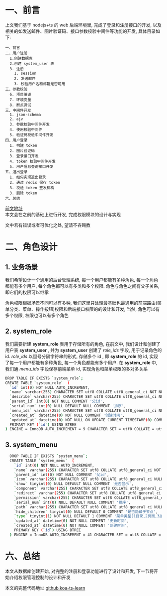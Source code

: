 # 一、前言

上文我们基于 nodejs+ts 的 web 后端环境里, 完成了登录和注册接口的开发, 以及相关的如发送邮件、图片验证码、接口参数校验中间件等功能的开发, 具体目录如下:

```
一、前言
二、用户注册
  1.创建数据库
  2.创建 system_user 表
  3. 注册
    1. session
    2. 发送邮件
    3. 校验用户名和邮箱是否可用
三、参数校验
  6. 项目编译
  7. 环境变量
  8. 断点调试
三、中间件开发
  1. json-schema
  2. ajv
  3. 参数校验中间件开发
  4. 使用校验中间件
  5. 验证码校验中间件开发
四、用户登录
  1. 构建 token
  2. 图片验证码
  3. 登录接口开发
  4. token 校验中间件开发
  5. 用户信息查询接口开发
五、退出登录
  1. 如何实现退出登录
  2. 通过 redis 保存 token
  3. 校验 token 签发机构
  3. 删除 token
六、总结

```

<a href="https://juejin.cn/post/7100897370744815623">前文地址</a> <br />
本文会在之前的基础上进行开发, 完成权限模块的设计与实现

文中若有错误或者可优化之处, 望请不吝赐教

# 二、角色设计

## 1. 业务场景

我们希望设计一个通用的后台管理系统, 每一个用户都能有多种角色, 每一个角色都能有多个用户, 每个角色都可以有多类和多个权限. 角色与角色之间有父子关系, 即它们的权限可以继承 <br>

角色权限根据场景不同可以有多种, 我们这里只处理最基础也最通用的前端路由(菜单分类、菜单、操作按钮)权限和后端接口权限的的设计和开发, 当然, 角色可以有多个权限, 权限也可以有多个角色

## 2. system_role

我们需要新建 **system_role** 表用于存储所有的角色, 在前文中, 我们设计和创建了用户表 **system_user** , 并为 **system_user** 创建了 _role_ids_ 字段, 用于记录角色的 id. _role_ids_ 以逗号分隔字符串的形式, 存储多个 id , 即 **system_role** 的 id, 实现了每一个用户都能有多种角色, 每一个角色都能有多个用户. 在 **system_role** 中, 我们通 _menu_ids_ 字段保存前端菜单 id, 实现角色和菜单权限的多对多关系

```sh
DROP TABLE IF EXISTS `system_role`;
CREATE TABLE `system_role`  (
  `id` int(0) NOT NULL AUTO_INCREMENT,
  `name` varchar(255) CHARACTER SET utf8 COLLATE utf8_general_ci NOT NULL COMMENT '角色名称',
  `describe` varchar(255) CHARACTER SET utf8 COLLATE utf8_general_ci NOT NULL COMMENT '描述',
  `parent_id` int(0) NOT NULL COMMENT '父id',
  `serial_num` int(0) NULL DEFAULT NULL COMMENT '排序',
  `menu_ids` varchar(255) CHARACTER SET utf8 COLLATE utf8_general_ci NULL DEFAULT NULL COMMENT '菜单权限',
  `created_at` datetime(0) NOT NULL COMMENT '创建时间',
  `updated_at` datetime(0) NOT NULL ON UPDATE CURRENT_TIMESTAMP(0) COMMENT '更新时间',
  PRIMARY KEY (`id`) USING BTREE
) ENGINE = InnoDB AUTO_INCREMENT = 9 CHARACTER SET = utf8 COLLATE = utf8_general_ci ROW_FORMAT = Dynamic;

```

## 3. system_menu

```sh
  DROP TABLE IF EXISTS `system_menu`;
  CREATE TABLE `system_menu`  (
    `id` int(0) NOT NULL AUTO_INCREMENT,
    `name` varchar(255) CHARACTER SET utf8 COLLATE utf8_general_ci NOT NULL COMMENT '菜单名称',
    `parent_id` int(0) NOT NULL COMMENT '父id',
    `icon` varchar(255) CHARACTER SET utf8 COLLATE utf8_general_ci NULL DEFAULT NULL COMMENT '图标',
    `show` tinyint(0) NULL DEFAULT NULL COMMENT '是否显示',
    `component` varchar(255) CHARACTER SET utf8 COLLATE utf8_general_ci NULL DEFAULT NULL COMMENT '组件',
    `redirect` varchar(255) CHARACTER SET utf8 COLLATE utf8_general_ci NULL DEFAULT NULL COMMENT '重定向',
    `permission` varchar(255) CHARACTER SET utf8 COLLATE utf8_general_ci NULL DEFAULT NULL COMMENT '权限标识',
    `serial_num` int(0) NULL DEFAULT NULL COMMENT '排序',
    `path` varchar(255) CHARACTER SET utf8 COLLATE utf8_general_ci NULL DEFAULT NULL COMMENT '路径',
    `hide_children` tinyint(0) NULL DEFAULT 0 COMMENT '是否隐藏子节点',
    `type` tinyint(1) NOT NULL DEFAULT 1 COMMENT '菜单类型(1目录,2页面,3按钮)',
    `updated_at` datetime(0) NOT NULL COMMENT '更新时间',
    `created_at` datetime(0) NOT NULL COMMENT '创建时间',
    PRIMARY KEY (`id`) USING BTREE
  ) ENGINE = InnoDB AUTO_INCREMENT = 41 CHARACTER SET = utf8 COLLATE = utf8_general_ci ROW_FORMAT = Dynamic;

```

# 六、总结

本文从数据库创建开始, 对完整的注册和登录功能进行了设计和开发, 下一节将开始介绍权限管理控制的设计和开发<br />

本文的完整代码地址 <a href="https://github.com/fhtwl/koa-ts-learn/tree/step3"> github koa-ts-learn</a>
